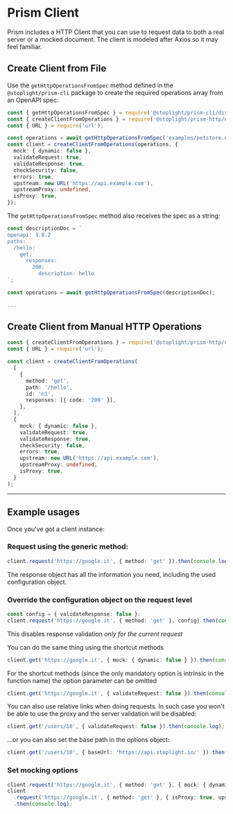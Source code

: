 # Prism Client

Prism includes a HTTP Client that you can use to request data to both a real server or a mocked document. The client is modeled after Axios so it may feel familiar.

## Create Client from File

Use the `getHttpOperationsFromSpec` method defined in the `@stoplight/prism-cli` package to create the required operations array from an OpenAPI spec:

```ts
const { getHttpOperationsFromSpec } = require('@stoplight/prism-cli/dist/operations');
const { createClientFromOperations } = require('@stoplight/prism-http/dist/client');
const { URL } = require('url');

const operations = await getHttpOperationsFromSpec('examples/petstore.oas2.yaml');
const client = createClientFromOperations(operations, {
  mock: { dynamic: false },
  validateRequest: true,
  validateResponse: true,
  checkSecurity: false,
  errors: true,
  upstream: new URL('https://api.example.com'),
  upstreamProxy: undefined,
  isProxy: true,
});
```

The `getHttpOperationsFromSpec` method also receives the spec as a string:

```ts
const descriptionDoc = `
openapi: 3.0.2
paths:
  /hello:
    get:
      responses:
        200:
          description: hello
`;

const operations = await getHttpOperationsFromSpec(descriptionDoc);

...
```

## Create Client from Manual HTTP Operations

```ts
const { createClientFromOperations } = require('@stoplight/prism-http/dist/client');
const { URL } = require('url');

const client = createClientFromOperations(
  [
    {
      method: 'get',
      path: '/hello',
      id: 'n1',
      responses: [{ code: '200' }],
    },
  ],
  {
    mock: { dynamic: false },
    validateRequest: true,
    validateResponse: true,
    checkSecurity: false,
    errors: true,
    upstream: new URL('https://api.example.com'),
    upstreamProxy: undefined,
    isProxy: true,
  }
);
```

---

## Example usages

Once you've got a client instance:

### Request using the generic method:

```ts
client.request('https://google.it', { method: 'get' }).then(console.log);
```

The response object has all the information you need, including the used configuration object.

### Override the configuration object on the request level

```ts
const config = { validateResponse: false };
client.request('https://google.it', { method: 'get' }, config).then(console.log);
```

This disables response validation _only for the current request_

You can do the same thing using the shortcut methods

```ts
client.get('https://google.it', { mock: { dynamic: false } }).then(console.log);
```

For the shortcut methods (since the only mandatory option is intrinsic in the function name) the option parameter can be omitted

```ts
client.get('https://google.it', { validateRequest: false }).then(console.log);
```

You can also use relative links when doing requests. In such case you won't be able to use the proxy and the server validation will be disabled:

```ts
client.get('/users/10', { validateRequest: false }).then(console.log);
```

…or you can also set the base path in the options object:

```ts
client.get('/users/10', { baseUrl: 'https://api.stoplight.io/' }).then(console.log);
```

### Set mocking options

```ts
client.request('https://google.it', { method: 'get' }, { mock: { dynamic: true } }).then(console.log);
client
  .request('https://google.it', { method: 'get' }, { isProxy: true, upstream: new URL('https://api.example.com') })
  .then(console.log);
```
